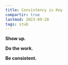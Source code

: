 ```yaml
---
title: Consistency is Key
compartir: true
lastmod: 2023-09-20
tags: stub
---
```


**Show up.**

**Do the work.**

**Be consistent.**
